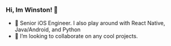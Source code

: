### Hi, Im Winston! 👋
- 🌱 Senior iOS Engineer. I also play around with React Native, Java/Android, and Python
- 👯 I’m looking to collaborate on any cool projects.
